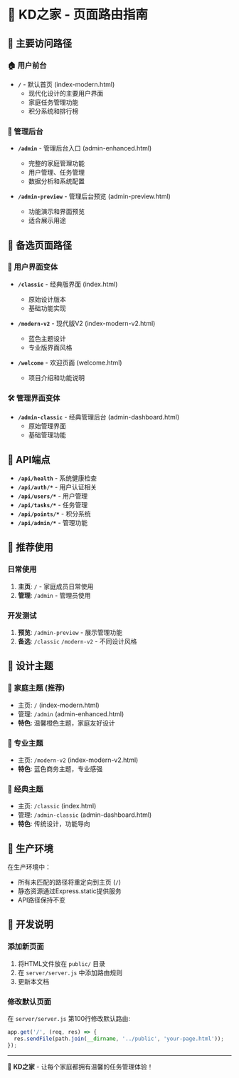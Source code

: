 # 🏡 KD之家 - 页面路由指南

## 📍 主要访问路径

### 🏠 用户前台
- **`/`** - 默认首页 (index-modern.html)
  - 现代化设计的主要用户界面
  - 家庭任务管理功能
  - 积分系统和排行榜

### 🔧 管理后台
- **`/admin`** - 管理后台入口 (admin-enhanced.html)
  - 完整的家庭管理功能
  - 用户管理、任务管理
  - 数据分析和系统配置

- **`/admin-preview`** - 管理后台预览 (admin-preview.html)
  - 功能演示和界面预览
  - 适合展示用途

## 🎨 备选页面路径

### 🎯 用户界面变体
- **`/classic`** - 经典版界面 (index.html)
  - 原始设计版本
  - 基础功能实现

- **`/modern-v2`** - 现代版V2 (index-modern-v2.html)
  - 蓝色主题设计
  - 专业版界面风格

- **`/welcome`** - 欢迎页面 (welcome.html)
  - 项目介绍和功能说明

### 🛠️ 管理界面变体
- **`/admin-classic`** - 经典管理后台 (admin-dashboard.html)
  - 原始管理界面
  - 基础管理功能

## 🔗 API端点
- **`/api/health`** - 系统健康检查
- **`/api/auth/*`** - 用户认证相关
- **`/api/users/*`** - 用户管理
- **`/api/tasks/*`** - 任务管理
- **`/api/points/*`** - 积分系统
- **`/api/admin/*`** - 管理功能

## 📱 推荐使用

### 日常使用
1. **主页**: `/` - 家庭成员日常使用
2. **管理**: `/admin` - 管理员使用

### 开发测试
1. **预览**: `/admin-preview` - 展示管理功能
2. **备选**: `/classic` `/modern-v2` - 不同设计风格

## 🎨 设计主题

### 🏡 家庭主题 (推荐)
- 主页: `/` (index-modern.html)
- 管理: `/admin` (admin-enhanced.html)
- **特色**: 温馨橙色主题，家庭友好设计

### 💙 专业主题
- 主页: `/modern-v2` (index-modern-v2.html)
- **特色**: 蓝色商务主题，专业感强

### 🎯 经典主题
- 主页: `/classic` (index.html)
- 管理: `/admin-classic` (admin-dashboard.html)
- **特色**: 传统设计，功能导向

## 🚀 生产环境

在生产环境中：
- 所有未匹配的路径将重定向到主页 (`/`)
- 静态资源通过Express.static提供服务
- API路径保持不变

## 📝 开发说明

### 添加新页面
1. 将HTML文件放在 `public/` 目录
2. 在 `server/server.js` 中添加路由规则
3. 更新本文档

### 修改默认页面
在 `server/server.js` 第100行修改默认路由:
```javascript
app.get('/', (req, res) => {
  res.sendFile(path.join(__dirname, '../public', 'your-page.html'));
});
```

---

🏡 **KD之家** - 让每个家庭都拥有温馨的任务管理体验！
